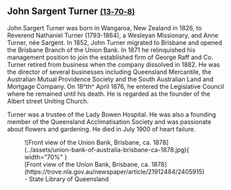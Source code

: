 ## John Sargent Turner <small>[(13‑70‑8)](https://brisbane.discovereverafter.com/profile/31823157 "Go to Memorial Information" )</small>

John Sargert Turner was born in Wangaroa, New Zealand in 1826, to Reverend Nathaniel Turner (1793-1864), a Wesleyan Missionary, and Anne Turner, née Sargent. In 1852, John Turner migrated to Brisbane and opened the Brisbane Branch of the Union Bank. In 1871 he relinquished his management position to join the established firm of George Raff and Co. Turner retired from business when the company dissolved in 1882. He was the director of several businesses including Queensland Mercantile, the Australian Mutual Providence Society and the South Australian Land and Mortgage Company. On 18^th^ April 1876, he entered the Legislative Council where he remained until his death. He is regarded as the founder of the Albert street Uniting Church.

Turner was a trustee of the Lady Bowen Hospital. He was also a founding member of the Queensland Acclimatisation Society and was passionate about flowers and gardening. He died in July 1900 of heart failure.

<figure markdown>
  ![Front view of the Union Bank, Brisbane, ca. 1878](../assets/union-bank-of-australia-brisbane-ca-1878.jpg){ width="70%" }
  <figcaption markdown>[Front view of the Union Bank, Brisbane, ca. 1878](https://trove.nla.gov.au/newspaper/article/21912484/2405915) -  State Library of Queensland</figcaption>
</figure>
